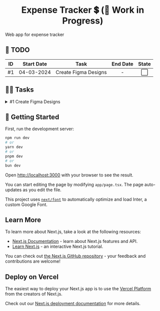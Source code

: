 
# <div align="center"> Expense Tracker 💲 (🚧 Work in Progress) </div>

Web app for expense tracker


## 📝 TODO

| ID  | Start Date  | Task | End Date | State |
| :---:| :---: | ------------- | :---: | :---: |
|  #1 | 04-03-2024  | Create Figma Designs  | - | :white_large_square: |

## ✍🏼 Tasks

<details>
<summary>#1 Create Figma Designs</summary>

> ### Working on that
>
>

</details>


## 🏁 Getting Started

First, run the development server:

```bash
npm run dev
# or
yarn dev
# or
pnpm dev
# or
bun dev
```

Open [http://localhost:3000](http://localhost:3000) with your browser to see the result.

You can start editing the page by modifying `app/page.tsx`. The page auto-updates as you edit the file.

This project uses [`next/font`](https://nextjs.org/docs/basic-features/font-optimization) to automatically optimize and load Inter, a custom Google Font.

## Learn More

To learn more about Next.js, take a look at the following resources:

- [Next.js Documentation](https://nextjs.org/docs) - learn about Next.js features and API.
- [Learn Next.js](https://nextjs.org/learn) - an interactive Next.js tutorial.

You can check out [the Next.js GitHub repository](https://github.com/vercel/next.js/) - your feedback and contributions are welcome!

## Deploy on Vercel

The easiest way to deploy your Next.js app is to use the [Vercel Platform](https://vercel.com/new?utm_medium=default-template&filter=next.js&utm_source=create-next-app&utm_campaign=create-next-app-readme) from the creators of Next.js.

Check out our [Next.js deployment documentation](https://nextjs.org/docs/deployment) for more details.

